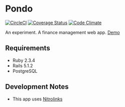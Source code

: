 Pondo
=====

[![CircleCI](https://circleci.com/gh/asartalo/pondo.svg?style=svg)](https://circleci.com/gh/asartalo/pondo)
[![Coverage Status](https://coveralls.io/repos/github/asartalo/pondo/badge.svg?branch=master)](https://coveralls.io/github/asartalo/pondo?branch=master)
[![Code Climate](https://codeclimate.com/github/asartalo/pondo/badges/gpa.svg)](https://codeclimate.com/github/asartalo/pondo)

An experiment. A finance management web app. [Demo](https://pondomo.herokuapp.com)

Requirements
------------

- Ruby 2.3.4
- Rails 5.1.2
- PostgreSQL

Development Notes
-----------------
- This app uses [Nitrolinks](https://github.com/asartalo/nitrolinks-rails)
